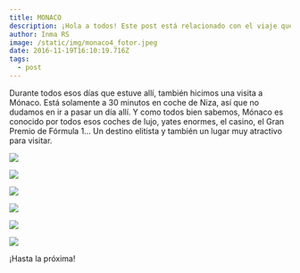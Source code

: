 ```yaml
---
title: MONACO
description: ¡Hola a todos! Este post está relacionado con el viaje que hice a Niza.
author: Inma RS
image: /static/img/monaco4_fotor.jpeg
date: 2016-11-19T16:10:19.716Z
tags:
  - post
---
```

Durante todos esos días que estuve allí, también hicimos una visita a Mónaco. Está solamente a 30 minutos en coche de Niza, así que no dudamos en ir a pasar un día allí. Y como todos bien sabemos, Mónaco es conocido por todos esos coches de lujo, yates enormes, el casino, el Gran Premio de Fórmula 1… Un destino elitista y también un lugar muy atractivo para visitar.

![](/static/img/monaco3_fotor.jpeg)

![](/static/img/monaco6_fotor.jpeg)

![](/static/img/monacoasekas.jpeg)

![](/static/img/thumb_img_9660_1024.jpeg)

![](/static/img/monaco5_fotor.jpeg)

![](/static/img/monaco7.jpeg)

¡Hasta la próxima!